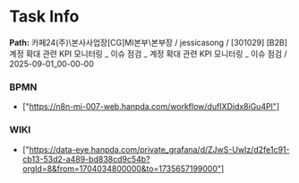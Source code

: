 # Task Info

**Path:** 카페24(주)\본사사업장\[CG]MI본부\본부장 / jessicasong / [301029] [B2B] 계정 확대 관련 KPI 모니터링 _ 이슈 점검 _ 계정 확대 관련 KPI 모니터링 _ 이슈 점검 / 2025-09-01_00-00-00

### BPMN
- ["https://n8n-mi-007-web.hanpda.com/workflow/dufIXDidx8iGu4Pl"]

### WIKI
- ["https://data-eye.hanpda.com/private_grafana/d/ZJwS-UwIz/d2fe1c91-cb13-53d2-a489-bd838cd9c54b?orgId=8&from=1704034800000&to=1735657199000"]

